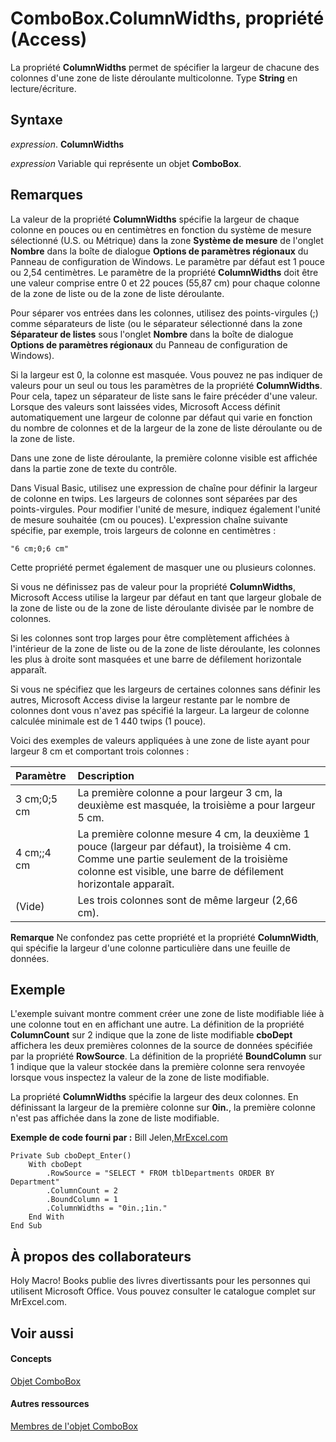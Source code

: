 
# ComboBox.ColumnWidths, propriété (Access)

La propriété  **ColumnWidths** permet de spécifier la largeur de chacune des colonnes d'une zone de liste déroulante multicolonne. Type **String** en lecture/écriture.


## Syntaxe

 _expression_. **ColumnWidths**

 _expression_ Variable qui représente un objet **ComboBox**.


## Remarques

La valeur de la propriété  **ColumnWidths** spécifie la largeur de chaque colonne en pouces ou en centimètres en fonction du système de mesure sélectionné (U.S. ou Métrique) dans la zone **Système de mesure** de l'onglet **Nombre** dans la boîte de dialogue **Options de paramètres régionaux** du Panneau de configuration de Windows. Le paramètre par défaut est 1 pouce ou 2,54 centimètres. Le paramètre de la propriété **ColumnWidths** doit être une valeur comprise entre 0 et 22 pouces (55,87 cm) pour chaque colonne de la zone de liste ou de la zone de liste déroulante.

Pour séparer vos entrées dans les colonnes, utilisez des points-virgules (;) comme séparateurs de liste (ou le séparateur sélectionné dans la zone  **Séparateur de listes** sous l'onglet **Nombre** dans la boîte de dialogue **Options de paramètres régionaux** du Panneau de configuration de Windows).

Si la largeur est 0, la colonne est masquée. Vous pouvez ne pas indiquer de valeurs pour un seul ou tous les paramètres de la propriété  **ColumnWidths**. Pour cela, tapez un séparateur de liste sans le faire précéder d'une valeur. Lorsque des valeurs sont laissées vides, Microsoft Access définit automatiquement une largeur de colonne par défaut qui varie en fonction du nombre de colonnes et de la largeur de la zone de liste déroulante ou de la zone de liste.

Dans une zone de liste déroulante, la première colonne visible est affichée dans la partie zone de texte du contrôle.

Dans Visual Basic, utilisez une expression de chaîne pour définir la largeur de colonne en twips. Les largeurs de colonnes sont séparées par des points-virgules. Pour modifier l'unité de mesure, indiquez également l'unité de mesure souhaitée (cm ou pouces). L'expression chaîne suivante spécifie, par exemple, trois largeurs de colonne en centimètres :




```
"6 cm;0;6 cm"
```

Cette propriété permet également de masquer une ou plusieurs colonnes.

Si vous ne définissez pas de valeur pour la propriété  **ColumnWidths**, Microsoft Access utilise la largeur par défaut en tant que largeur globale de la zone de liste ou de la zone de liste déroulante divisée par le nombre de colonnes.

Si les colonnes sont trop larges pour être complètement affichées à l'intérieur de la zone de liste ou de la zone de liste déroulante, les colonnes les plus à droite sont masquées et une barre de défilement horizontale apparaît.

Si vous ne spécifiez que les largeurs de certaines colonnes sans définir les autres, Microsoft Access divise la largeur restante par le nombre de colonnes dont vous n'avez pas spécifié la largeur. La largeur de colonne calculée minimale est de 1 440 twips (1 pouce).

Voici des exemples de valeurs appliquées à une zone de liste ayant pour largeur 8 cm et comportant trois colonnes :



|**Paramètre**|**Description**|
|:-----|:-----|
|3 cm;0;5 cm|La première colonne a pour largeur 3 cm, la deuxième est masquée, la troisième a pour largeur 5 cm.|
|4 cm;;4 cm|La première colonne mesure 4 cm, la deuxième 1 pouce (largeur par défaut), la troisième 4 cm. Comme une partie seulement de la troisième colonne est visible, une barre de défilement horizontale apparaît.|
|(Vide)|Les trois colonnes sont de même largeur (2,66 cm).|

 **Remarque**  Ne confondez pas cette propriété et la propriété  **ColumnWidth**, qui spécifie la largeur d'une colonne particulière dans une feuille de données.


## Exemple

L'exemple suivant montre comment créer une zone de liste modifiable liée à une colonne tout en en affichant une autre. La définition de la propriété  **ColumnCount** sur 2 indique que la zone de liste modifiable **cboDept** affichera les deux premières colonnes de la source de données spécifiée par la propriété **RowSource**. La définition de la propriété **BoundColumn** sur 1 indique que la valeur stockée dans la première colonne sera renvoyée lorsque vous inspectez la valeur de la zone de liste modifiable.

La propriété  **ColumnWidths** spécifie la largeur des deux colonnes. En définissant la largeur de la première colonne sur **0in.**, la première colonne n'est pas affichée dans la zone de liste modifiable.

 **Exemple de code fourni par :** Bill Jelen,[MrExcel.com](http://www.mrexcel.com/)




```
Private Sub cboDept_Enter()
    With cboDept
        .RowSource = "SELECT * FROM tblDepartments ORDER BY Department"
        .ColumnCount = 2
        .BoundColumn = 1
        .ColumnWidths = "0in.;1in."
    End With
End Sub
```


## À propos des collaborateurs
<a name="AboutContributors"> </a>

Holy Macro! Books publie des livres divertissants pour les personnes qui utilisent Microsoft Office. Vous pouvez consulter le catalogue complet sur MrExcel.com.


## Voir aussi
<a name="AboutContributors"> </a>


#### Concepts


[Objet ComboBox](1cf508d5-023e-eb38-3991-71e82b2a4e7e.md)
#### Autres ressources


[Membres de l'objet ComboBox](d0d83ca3-3698-295e-5335-7d0816557d6b.md)